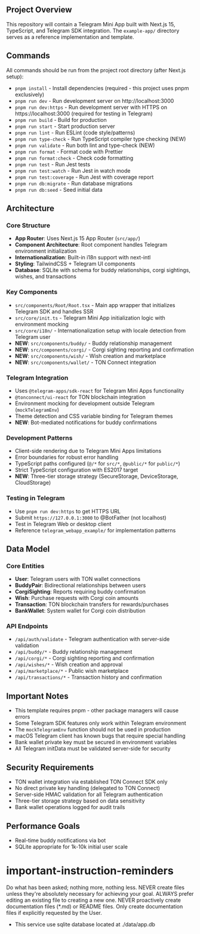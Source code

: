 ## Project Overview

This repository will contain a Telegram Mini App built with Next.js 15, TypeScript, and Telegram SDK integration. The `example-app/` directory serves as a reference implementation and template.

## Commands

All commands should be run from the project root directory (after Next.js setup):

- `pnpm install` - Install dependencies (required - this project uses pnpm exclusively)
- `pnpm run dev` - Run development server on http://localhost:3000
- `pnpm run dev:https` - Run development server with HTTPS on https://localhost:3000 (required for testing in Telegram)
- `pnpm run build` - Build for production
- `pnpm run start` - Start production server
- `pnpm run lint` - Run ESLint (code style/patterns)
- `pnpm run type-check` - Run TypeScript compiler type checking (NEW)
- `pnpm run validate` - Run both lint and type-check (NEW)
- `pnpm run format` - Format code with Prettier
- `pnpm run format:check` - Check code formatting
- `pnpm run test` - Run Jest tests
- `pnpm run test:watch` - Run Jest in watch mode
- `pnpm run test:coverage` - Run Jest with coverage report
- `pnpm run db:migrate` - Run database migrations
- `pnpm run db:seed` - Seed initial data

## Architecture

### Core Structure
- **App Router**: Uses Next.js 15 App Router (`src/app/`)
- **Component Architecture**: Root component handles Telegram environment initialization
- **Internationalization**: Built-in i18n support with next-intl
- **Styling**: TailwindCSS + Telegram UI components
- **Database**: SQLite with schema for buddy relationships, corgi sightings, wishes, and transactions

### Key Components
- `src/components/Root/Root.tsx` - Main app wrapper that initializes Telegram SDK and handles SSR
- `src/core/init.ts` - Telegram Mini App initialization logic with environment mocking
- `src/core/i18n/` - Internationalization setup with locale detection from Telegram user
- **NEW**: `src/components/buddy/` - Buddy relationship management
- **NEW**: `src/components/corgi/` - Corgi sighting reporting and confirmation
- **NEW**: `src/components/wish/` - Wish creation and marketplace
- **NEW**: `src/components/wallet/` - TON Connect integration

### Telegram Integration
- Uses `@telegram-apps/sdk-react` for Telegram Mini Apps functionality
- `@tonconnect/ui-react` for TON blockchain integration
- Environment mocking for development outside Telegram (`mockTelegramEnv`)
- Theme detection and CSS variable binding for Telegram themes
- **NEW**: Bot-mediated notifications for buddy confirmations

### Development Patterns
- Client-side rendering due to Telegram Mini Apps limitations
- Error boundaries for robust error handling
- TypeScript paths configured (`@/*` for `src/*`, `@public/*` for `public/*`)
- Strict TypeScript configuration with ES2017 target
- **NEW**: Three-tier storage strategy (SecureStorage, DeviceStorage, CloudStorage)

### Testing in Telegram
- Use `pnpm run dev:https` to get HTTPS URL
- Submit `https://127.0.0.1:3000` to @BotFather (not localhost)
- Test in Telegram Web or desktop client
- Reference `telegram_webapp_example/` for implementation patterns

## Data Model

### Core Entities
- **User**: Telegram users with TON wallet connections
- **BuddyPair**: Bidirectional relationships between users
- **CorgiSighting**: Reports requiring buddy confirmation
- **Wish**: Purchase requests with Corgi coin amounts
- **Transaction**: TON blockchain transfers for rewards/purchases
- **BankWallet**: System wallet for Corgi coin distribution

### API Endpoints
- `/api/auth/validate` - Telegram authentication with server-side validation
- `/api/buddy/*` - Buddy relationship management
- `/api/corgi/*` - Corgi sighting reporting and confirmation
- `/api/wishes/*` - Wish creation and approval
- `/api/marketplace/*` - Public wish marketplace
- `/api/transactions/*` - Transaction history and confirmation

## Important Notes
- This template requires pnpm - other package managers will cause errors
- Some Telegram SDK features only work within Telegram environment
- The `mockTelegramEnv` function should not be used in production
- macOS Telegram client has known bugs that require special handling
- Bank wallet private key must be secured in environment variables
- All Telegram initData must be validated server-side for security

## Security Requirements
- TON wallet integration via established TON Connect SDK only
- No direct private key handling (delegated to TON Connect)
- Server-side HMAC validation for all Telegram authentication
- Three-tier storage strategy based on data sensitivity
- Bank wallet operations logged for audit trails

## Performance Goals
- Real-time buddy notifications via bot
- SQLite appropriate for 1k-10k initial user scale

# important-instruction-reminders
Do what has been asked; nothing more, nothing less.
NEVER create files unless they're absolutely necessary for achieving your goal.
ALWAYS prefer editing an existing file to creating a new one.
NEVER proactively create documentation files (*.md) or README files. Only create documentation files if explicitly requested by the User.
- This service use sqlite database located at ./data/app.db